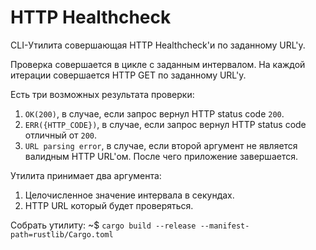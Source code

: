 
# HTTP Healthcheck
CLI-Утилита совершающая HTTP Healthcheck'и по заданному URL'у.
 
Проверка совершается в цикле с заданным интервалом. На каждой итерации совершается HTTP GET по заданному URL'у.

Есть три возможных результата проверки:
1. `OK(200)`, в случае, если запрос вернул HTTP status code `200`.
2. `ERR({HTTP_CODE})`, в случае, если запрос вернул HTTP status code отличный от `200`.
3. `URL parsing error`, в случае, если второй аргумент не является валидным HTTP URL'ом. После чего приложение завершается.
 
Утилита принимает два аргумента:
1. Целочисленное значение интервала в секундах.
2. HTTP URL который будет проверяться.

Собрать утилиту:
~$ `cargo build --release --manifest-path=rustlib/Cargo.toml`
